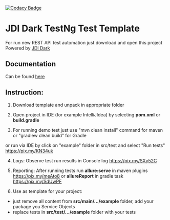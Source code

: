[![Codacy Badge](https://api.codacy.com/project/badge/Grade/33945d791ef14f41ae05740328d7bdb9)](https://www.codacy.com/app/jdi-testing/jdi-dark?utm_source=github.com&amp;utm_medium=referral&amp;utm_content=jdi-testing/jdi-dark&amp;utm_campaign=Badge_Grade)

# JDI Dark TestNg Test Template
For run new REST API test automation just download and open this project
Powered by [JDI Dark](https://github.com/jdi-testing/jdi-dark)

## Documentation
Can be found [here](https://jdi-docs.github.io/jdi-dark)

## Instruction:
1. Download template and unpack in appropriate folder

2. Open project in IDE (for example IntelliJIdea) by selecting **pom.xml** or **build.gradle**

3. For running demo test just use "mvn clean install" command for maven or "gradlew clean build" for Gradle

or run via IDE by click on "example" folder in src/test and select "Run tests"
https://pix.my/KN34uk

4. Logs: Observe test run results in Console log
https://pix.my/SXy52C

5. Reporting: After running tests run **allure:serve** in maven plugins
https://pix.my/meAto8
or **allureReport** in gradle task
https://pix.my/SdUwPF

6. Use as template for your project: 
* just remove all content from **src/main/.../example** folder, add your package you Service Objects
* replace tests in **src/test/.../example** folder with your tests
